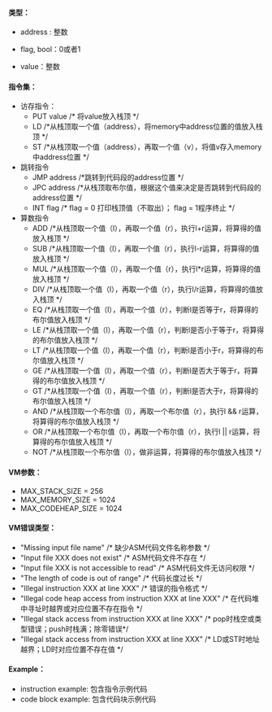 #### 类型：

- address : 整数

- flag, bool：0或者1

- value：整数


#### 指令集：

- 访存指令：
  - PUT value  /* 将value放入栈顶 */
  - LD /*从栈顶取一个值（address），将memory中address位置的值放入栈顶 */
  - ST  /*从栈顶取一个值（address），再取一个值（v），将值v存入memory中address位置 */
- 跳转指令
  - JMP address /*跳转到代码段的address位置 */
  - JPC address /*从栈顶取布尔值，根据这个值来决定是否跳转到代码段的address位置 */
  - INT flag /* flag = 0 打印栈顶值（不取出）； flag = 1程序终止 */
- 算数指令
  - ADD /*从栈顶取一个值（l），再取一个值（r），执行l+r运算，将算得的值放入栈顶 */
  - SUB /*从栈顶取一个值（l），再取一个值（r），执行l-r运算，将算得的值放入栈顶 */
  - MUL /*从栈顶取一个值（l），再取一个值（r），执行l\*r运算，将算得的值放入栈顶 */
  - DIV /*从栈顶取一个值（l），再取一个值（r），执行l/r运算，将算得的值放入栈顶 */
  - EQ /*从栈顶取一个值（l），再取一个值（r），判断l是否等于r，将算得的布尔值放入栈顶 */
  - LE /*从栈顶取一个值（l），再取一个值（r），判断l是否小于等于r，将算得的布尔值放入栈顶 */
  - LT /*从栈顶取一个值（l），再取一个值（r），判断l是否小于r，将算得的布尔值放入栈顶 */
  - GE /*从栈顶取一个值（l），再取一个值（r），判断l是否大于等于r，将算得的布尔值放入栈顶 */
  - GT /*从栈顶取一个值（l），再取一个值（r），判断l是否大于r，将算得的布尔值放入栈顶 */
  - AND /*从栈顶取一个布尔值（l），再取一个布尔值（r），执行l && r运算，将算得的布尔值放入栈顶 */
  - OR  /*从栈顶取一个布尔值（l），再取一个布尔值（r），执行l || r运算，将算得的布尔值放入栈顶 */
  - NOT  /*从栈顶取一个布尔值（l），做非运算，将算得的布尔值放入栈顶 */



#### VM参数：

- MAX_STACK_SIZE = 256
- MAX_MEMORY_SIZE = 1024
- MAX_CODEHEAP_SIZE = 1024



#### VM错误类型：

- "Missing input file name"  /* 缺少ASM代码文件名称参数 */
- "Input file XXX does not exist"  /* ASM代码文件不存在 */
- "Input file XXX is not accessible to read" /* ASM代码文件无访问权限 */
- "The length of code is out of range" /* 代码长度过长 */
- "Illegal instruction XXX at line XXX"  /* 错误的指令格式 */
- "Illegal code heap access from instruction XXX at line XXX" /* 在代码堆中寻址时越界或对应位置不存在指令 */
- "Illegal stack access from instruction XXX at line XXX" /* pop时栈空或类型错误；push时栈满；除零错误*/
- "Illegal stack access from instruction XXX at line XXX" /* LD或ST时地址越界；LD时对应位置不存在值 */



#### Example：

- instruction example: 包含指令示例代码
- code block example: 包含代码块示例代码

